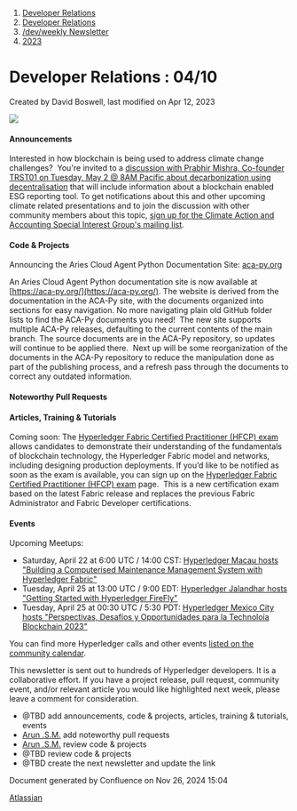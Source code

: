 1. [Developer Relations](index.html)
2. [Developer Relations](Developer-Relations_17170434.html)
3. [/dev/weekly Newsletter](17170445.html)
4. [2023](2023_17171809.html)

# Developer Relations : 04/10

Created by David Boswell, last modified on Apr 12, 2023

![](attachments/17170434/17171308.png?height=169)

#### Announcements

Interested in how blockchain is being used to address climate change challenges?  You're invited to a [discussion with Prabhir Mishra, Co-founder TRST01 on Tuesday, May 2 @ 8AM Pacific about decarbonization using decentralisation](https://lf-hyperledger.atlassian.net/wiki/display/CASIG/CA2SIG+-+Meeting+May+2) that will include information about a blockchain enabled ESG reporting tool. To get notifications about this and other upcoming climate related presentations and to join the discussion with other community members about this topic, [sign up for the Climate Action and Accounting Special Interest Group's mailing list](https://lists.hyperledger.org/g/climate-sig).

#### Code &amp; Projects

Announcing the Aries Cloud Agent Python Documentation Site: [aca-py.org](http://aca-py.org)

An Aries Cloud Agent Python documentation site is now available at [https://aca-py.org/](https://aca-py.org/). The website is derived from the documentation in the ACA-Py site, with the documents organized into sections for easy navigation. No more navigating plain old GitHub folder lists to find the ACA-Py documents you need!  The new site supports multiple ACA-Py releases, defaulting to the current contents of the main branch. The source documents are in the ACA-Py repository, so updates will continue to be applied there.  Next up will be some reorganization of the documents in the ACA-Py repository to reduce the manipulation done as part of the publishing process, and a refresh pass through the documents to correct any outdated information.

#### Noteworthy Pull Requests

#### Articles, Training &amp; Tutorials

Coming soon: The [Hyperledger Fabric Certified Practitioner (HFCP) exam](https://training.linuxfoundation.org/certification/hyperledger-fabric-certified-practitioner-hfcp/) allows candidates to demonstrate their understanding of the fundamentals of blockchain technology, the Hyperledger Fabric model and networks, including designing production deployments. If you’d like to be notified as soon as the exam is available, you can sign up on the [Hyperledger Fabric Certified Practitioner (HFCP) exam](https://training.linuxfoundation.org/certification/hyperledger-fabric-certified-practitioner-hfcp/) page.  This is a new certification exam based on the latest Fabric release and replaces the previous Fabric Administrator and Fabric Developer certifications.

#### Events

Upcoming Meetups:

- Saturday, April 22 at 6:00 UTC / 14:00 CST: [Hyperledger Macau hosts "Building a Computerised Maintenance Management System with Hyperledger Fabric"](https://www.meetup.com/hyperledger-macau/events/292579404/)
- Tuesday, April 25 at 13:00 UTC / 9:00 EDT: [Hyperledger Jalandhar hosts "Getting Started with Hyperledger FireFly"](https://www.meetup.com/hyperledger-jalandhar/events/292383266/)
- Tuesday, April 25 at 00:30 UTC / 5:30 PDT: [Hyperledger Mexico City hosts "Perspectivas, Desafíos y Opportunidades para la Technoloía Blockchain 2023"](https://www.meetup.com/hyperledger-mexico-city/events/292705809/)

You can find more Hyperledger calls and other events [listed on the community calendar](https://lf-hyperledger.atlassian.net/wiki/display/HYP/Calendar+of+Public+Meetings).

This newsletter is sent out to hundreds of Hyperledger developers. It is a collaborative effort. If you have a project release, pull request, community event, and/or relevant article you would like highlighted next week, please leave a comment for consideration.

- @TBD add announcements, code &amp; projects, articles, training &amp; tutorials, events
- [Arun .S.M.](https://lf-hyperledger.atlassian.net/wiki/people/621a0e5097d313006ba7386a?ref=confluence) add noteworthy pull requests
- [Arun .S.M.](https://lf-hyperledger.atlassian.net/wiki/people/621a0e5097d313006ba7386a?ref=confluence) review code &amp; projects
- @TBD review code &amp; projects
- @TBD create the next newsletter and update the link

Document generated by Confluence on Nov 26, 2024 15:04

[Atlassian](http://www.atlassian.com/)
